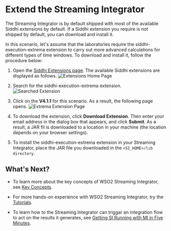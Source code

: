 # Extend the Streaming Integrator

The Streaming Integrator is by default shipped with most of the available Siddhi extensions by default. If a Siddhi extension you require is not shipped by default, you can download and install it.

In this scenario, let's assume that the laboratories require the siddhi-execution-extrema extension to carry out more advanced calculations for different types of time windows. To download and install it, follow the procedure below:

1. Open the [Siddhi Extensions page](https://store.wso2.com/store/assets/analyticsextension/list). The available Siddhi extensions are displayed as follows.
    ![Extensions Home Page](../../images/quick-start-guide-101/siddhi-extensions.png)

2. Search for the siddhi-execution-extrema extension.
    ![Searched Extension](../../images/quick-start-guide-101/search-for-extension.png)

3. Click on the **V4.1.1** for this scenario. As a result, the following page opens.
    ![Extrema Extension Page](../../images/quick-start-guide-101/extension-page.png)

4. To download the extension, click **Download Extension**. Then enter your email address in the dialog box that appears, and click **Submit**. As a result, a JAR fil is downloaded to a location in your machine (the location depends on your browser settings).

5. To install the siddhi-execution-extrema extension in your Streaming Integrator, place the JAR file you downloaded in the `<SI_HOME>/lib directory`.

## What's Next?

- To learn more about the key concepts of WSO2 Streaming Integrator, see [Key Concepts](../../concepts/concepts.md).

- For more hands-on experience with WSO2 Streaming Integrator, try the [Tutorials](../../examples/tutorials-overview.md).

- To learn how to the Streaming Integrator can triggar an integration flow to act on the results it generates, see [Getting SI Running with MI in Five Minutes](../hello-world-with-mi.md).